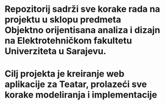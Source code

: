 # Repozitorij sadrži sve korake rada na projektu u sklopu predmeta Objektno orijentisana analiza i dizajn na Elektrotehničkom fakultetu Univerziteta u Sarajevu. 
# Cilj projekta je kreiranje web aplikacije za Teatar, prolazeći sve korake modeliranja i implementacije
